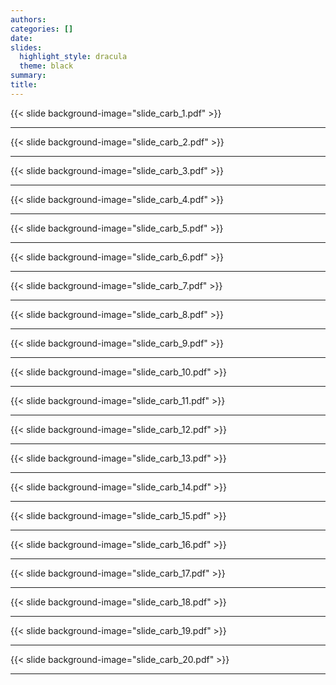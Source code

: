 ```yaml
---
authors: 
categories: []
date: 
slides: 
  highlight_style: dracula
  theme: black
summary: 
title:
---
```

{{< slide background-image="slide_carb_1.pdf" >}}
___
{{< slide background-image="slide_carb_2.pdf" >}}
___
{{< slide background-image="slide_carb_3.pdf" >}}
___
{{< slide background-image="slide_carb_4.pdf" >}}
___
{{< slide background-image="slide_carb_5.pdf" >}}
___
{{< slide background-image="slide_carb_6.pdf" >}}
___
{{< slide background-image="slide_carb_7.pdf" >}}
___
{{< slide background-image="slide_carb_8.pdf" >}}
___
{{< slide background-image="slide_carb_9.pdf" >}}
___
{{< slide background-image="slide_carb_10.pdf" >}}
___
{{< slide background-image="slide_carb_11.pdf" >}}
___
{{< slide background-image="slide_carb_12.pdf" >}}
___
{{< slide background-image="slide_carb_13.pdf" >}}
___
{{< slide background-image="slide_carb_14.pdf" >}}
___
{{< slide background-image="slide_carb_15.pdf" >}}
___
{{< slide background-image="slide_carb_16.pdf" >}}
___
{{< slide background-image="slide_carb_17.pdf" >}}
___
{{< slide background-image="slide_carb_18.pdf" >}}
___
{{< slide background-image="slide_carb_19.pdf" >}}
___
{{< slide background-image="slide_carb_20.pdf" >}}
___